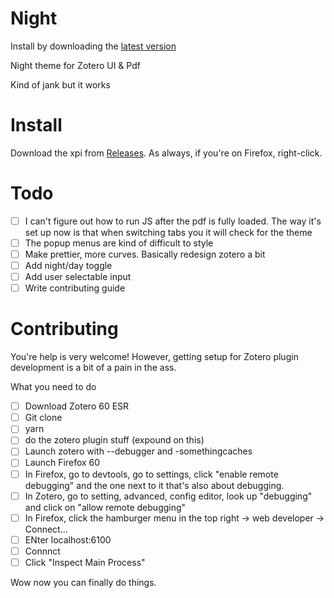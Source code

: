 # Night

Install by downloading the [latest version](https://github.com/ThomasFKJorna/zotero-night/releases/latest)

Night theme for Zotero UI &amp; Pdf

Kind of jank but it works

# Install

Download the xpi from [Releases](https://github.com/ThomasFKJorna/zotero-night/releases). As always, if you're on Firefox, right-click.

# Todo

- [ ] I can't figure out how to run JS after the pdf is fully loaded. The way it's set up now is that when switching tabs you it will check for the theme
- [ ] The popup menus are kind of difficult to style
- [ ] Make prettier, more curves. Basically redesign zotero a bit
- [ ] Add night/day toggle
- [ ] Add user selectable input
- [ ] Write contributing guide

# Contributing

You're help is very welcome!
However, getting setup for Zotero plugin development is a bit of a pain in the ass.

What you need to do

- [ ] Download Zotero 60 ESR
- [ ] Git clone
- [ ] yarn
- [ ] do the zotero plugin stuff (expound on this)
- [ ] Launch zotero with --debugger and -somethingcaches
- [ ] Launch Firefox 60
- [ ] In Firefox, go to devtools, go to settings, click "enable remote debugging" and the one next to it that's also about debugging.
- [ ] In Zotero, go to setting, advanced, config editor, look up "debugging" and click on "allow remote debugging"
- [ ] In Firefox, click the hamburger menu in the top right -> web developer -> Connect...
- [ ] ENter localhost:6100
- [ ] Connnct
- [ ] Click "Inspect Main Process"

Wow now you can finally do things.
